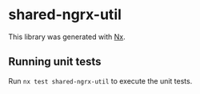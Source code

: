 # shared-ngrx-util

This library was generated with [Nx](https://nx.dev).

## Running unit tests

Run `nx test shared-ngrx-util` to execute the unit tests.
